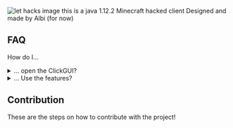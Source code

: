 ![let hacks image](https://i.imgur.com/PiOKePR.jpg)
this is a java 1.12.2 Minecraft hacked client Designed and made by Albi (for now)

## FAQ

How do I...

<details>
  <summary>... open the ClickGUI?</summary>

> There is no click gui yet we are still working on that. Commands only!

</details>

<details>
  <summary>... Use the features?</summary>

> Features can be used with the following commands:
> 

</details>


## Contribution
These are the steps on how to contribute with the project!
